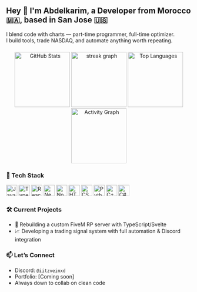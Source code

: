 <h2 align="left">Hey 👋 I'm Abdelkarim, a Developer from Morocco 🇲🇦, based in San Jose 🇺🇸</h2>

<p align="left">
  I blend code with charts — part-time programmer, full-time optimizer.<br>
  I build tools, trade NASDAQ, and automate anything worth repeating.
</p>

###

<div align="center">
  <img src="https://github-readme-stats.vercel.app/api?username=VeinDevTtv&show_icons=true&include_all_commits=true&count_private=true&theme=dark" height="150" alt="GitHub Stats" />
  <img src="https://streak-stats.demolab.com?user=VeinDevTtv&locale=en&mode=weekly&theme=dark&hide_border=false&border_radius=5" height="150" alt="streak graph"  />
  <img src="https://github-readme-stats.vercel.app/api/top-langs?username=VeinDevTtv&layout=compact&langs_count=8&theme=dark" height="150" alt="Top Languages" />
  <img src="https://github-readme-activity-graph.vercel.app/graph?username=VeinDevTtv&theme=redical" height="150" alt="Activity Graph" />
</div>

###

<h3 align="left">🧠 Tech Stack</h3>

<div align="left">
  <img src="https://cdn.jsdelivr.net/gh/devicons/devicon/icons/javascript/javascript-original.svg" height="30" alt="JavaScript" />
  <img src="https://cdn.jsdelivr.net/gh/devicons/devicon/icons/typescript/typescript-original.svg" height="30" alt="TypeScript" />
  <img src="https://cdn.jsdelivr.net/gh/devicons/devicon/icons/react/react-original.svg" height="30" alt="React" />
  <img src="https://cdn.jsdelivr.net/gh/devicons/devicon/icons/nextjs/nextjs-original.svg" height="30" alt="Next.js" />
  <img src="https://cdn.jsdelivr.net/gh/devicons/devicon/icons/nodejs/nodejs-original.svg" height="30" alt="Node.js" />
  <img src="https://cdn.jsdelivr.net/gh/devicons/devicon/icons/html5/html5-original.svg" height="30" alt="HTML5" />
  <img src="https://cdn.jsdelivr.net/gh/devicons/devicon/icons/css3/css3-original.svg" height="30" alt="CSS3" />
  <img src="https://cdn.jsdelivr.net/gh/devicons/devicon/icons/python/python-original.svg" height="30" alt="Python" />
  <img src="https://cdn.jsdelivr.net/gh/devicons/devicon/icons/cplusplus/cplusplus-original.svg" height="30" alt="C++" />
  <img src="https://cdn.jsdelivr.net/gh/devicons/devicon/icons/csharp/csharp-original.svg" height="30" alt="C#" />
</div>

###

<h3 align="left">🛠️ Current Projects</h3>

- 🔧 Rebuilding a custom FiveM RP server with TypeScript/Svelte
- 📈 Developing a trading signal system with full automation & Discord integration  

###

<h3 align="left">📫 Let’s Connect</h3>

- Discord: `@iitzveinxd`  
- Portfolio: [Coming soon]  
- Always down to collab on clean code 
